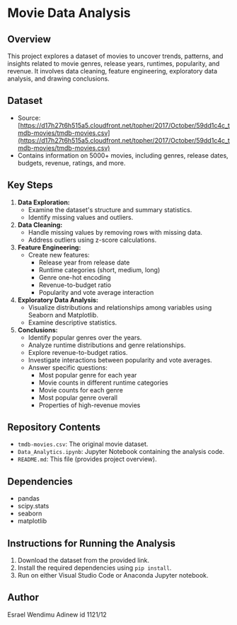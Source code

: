 # Movie Data Analysis

## Overview

This project explores a dataset of movies to uncover trends, patterns, and insights related to movie genres, release years, runtimes, popularity, and revenue. It involves data cleaning, feature engineering, exploratory data analysis, and drawing conclusions.

## Dataset

- Source: [https://d17h27t6h515a5.cloudfront.net/topher/2017/October/59dd1c4c_tmdb-movies/tmdb-movies.csv](https://d17h27t6h515a5.cloudfront.net/topher/2017/October/59dd1c4c_tmdb-movies/tmdb-movies.csv)
- Contains information on 5000+ movies, including genres, release dates, budgets, revenue, ratings, and more.

## Key Steps

1. **Data Exploration:**
   - Examine the dataset's structure and summary statistics.
   - Identify missing values and outliers.
2. **Data Cleaning:**
   - Handle missing values by removing rows with missing data.
   - Address outliers using z-score calculations.
3. **Feature Engineering:**
   - Create new features:
     - Release year from release date
     - Runtime categories (short, medium, long)
     - Genre one-hot encoding
     - Revenue-to-budget ratio
     - Popularity and vote average interaction
4. **Exploratory Data Analysis:**
   - Visualize distributions and relationships among variables using Seaborn and Matplotlib.
   - Examine descriptive statistics.
5. **Conclusions:**
   - Identify popular genres over the years.
   - Analyze runtime distributions and genre relationships.
   - Explore revenue-to-budget ratios.
   - Investigate interactions between popularity and vote averages.
   - Answer specific questions:
     - Most popular genre for each year
     - Movie counts in different runtime categories
     - Movie counts for each genre
     - Most popular genre overall
     - Properties of high-revenue movies

## Repository Contents

- `tmdb-movies.csv`: The original movie dataset.
- `Data_Analytics.ipynb`: Jupyter Notebook containing the analysis code.
- `README.md`: This file (provides project overview).

## Dependencies

- pandas
- scipy.stats
- seaborn
- matplotlib

## Instructions for Running the Analysis

1. Download the dataset from the provided link.
2. Install the required dependencies using `pip install`.
3. Run on either Visual Studio Code or Anaconda Jupyter notebook.

## Author
Esrael Wendimu Adinew id 1121/12